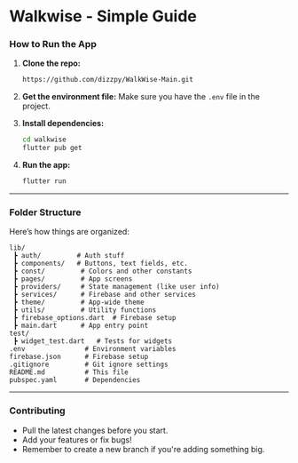 
# Walkwise - Simple Guide

### **How to Run the App**

1. **Clone the repo:**
   ```bash
   https://github.com/dizzpy/WalkWise-Main.git
   ```

2. **Get the environment file:**
   Make sure you have the `.env` file in the project.

3. **Install dependencies:**
   ```bash
   cd walkwise
   flutter pub get
   ```

4. **Run the app:**
   ```bash
   flutter run
   ```

---

### **Folder Structure**

Here’s how things are organized:

```
lib/
 ┣ auth/         # Auth stuff
 ┣ components/   # Buttons, text fields, etc.
 ┣ const/         # Colors and other constants
 ┣ pages/         # App screens
 ┣ providers/     # State management (like user info)
 ┣ services/      # Firebase and other services
 ┣ theme/         # App-wide theme
 ┣ utils/         # Utility functions
 ┣ firebase_options.dart  # Firebase setup
 ┣ main.dart      # App entry point
test/
 ┣ widget_test.dart   # Tests for widgets
.env               # Environment variables
firebase.json      # Firebase setup
.gitignore         # Git ignore settings
README.md          # This file
pubspec.yaml       # Dependencies
```

---

### **Contributing**

- Pull the latest changes before you start.
- Add your features or fix bugs!
- Remember to create a new branch if you're adding something big.
